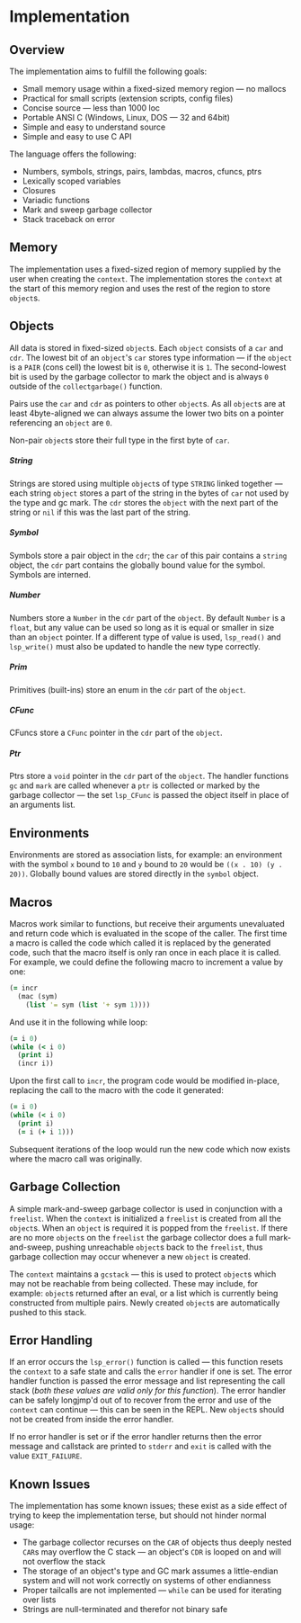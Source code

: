 
# Implementation

## Overview
The implementation aims to fulfill the following goals:
* Small memory usage within a fixed-sized memory region — no mallocs
* Practical for small scripts (extension scripts, config files)
* Concise source — less than 1000 loc
* Portable ANSI C (Windows, Linux, DOS — 32 and 64bit)
* Simple and easy to understand source
* Simple and easy to use C API

The language offers the following:
* Numbers, symbols, strings, pairs, lambdas, macros, cfuncs, ptrs
* Lexically scoped variables
* Closures
* Variadic functions
* Mark and sweep garbage collector
* Stack traceback on error


## Memory
The implementation uses a fixed-sized region of memory supplied by the user when
creating the `context`. The implementation stores the `context` at the start of
this memory region and uses the rest of the region to store `object`s.


## Objects
All data is stored in fixed-sized `object`s. Each `object` consists of a `car`
and `cdr`. The lowest bit of an `object`'s `car` stores type information — if
the `object` is a `PAIR` (cons cell) the lowest bit is `0`, otherwise it is `1`.
The second-lowest bit is used by the garbage collector to mark the object and is
always `0` outside of the `collectgarbage()` function.

Pairs use the `car` and `cdr` as pointers to other `object`s. As all
`object`s are at least 4byte-aligned we can always assume the lower two
bits on a pointer referencing an `object` are `0`.

Non-pair `object`s store their full type in the first byte of `car`.

##### String
Strings are stored using multiple `object`s of type `STRING` linked together —
each string `object` stores a part of the string in the bytes of `car` not used
by the type and gc mark. The `cdr` stores the `object` with the next part of
the string or `nil` if this was the last part of the string.

##### Symbol
Symbols store a pair object in the `cdr`; the `car` of this pair contains a
`string` object, the `cdr` part contains the globally bound value for the
symbol. Symbols are interned.

##### Number
Numbers store a `Number` in the `cdr` part of the `object`. By default
`Number` is a `float`, but any value can be used so long as it is equal
or smaller in size than an `object` pointer. If a different type of
value is used, `lsp_read()` and `lsp_write()` must also be updated to
handle the new type correctly.

##### Prim
Primitives (built-ins) store an enum in the `cdr` part of the `object`.

##### CFunc
CFuncs store a `CFunc` pointer in the `cdr` part of the `object`.

##### Ptr
Ptrs store a `void` pointer in the `cdr` part of the `object`. The handler
functions `gc` and `mark` are called whenever a `ptr` is collected or marked by
the garbage collector — the set `lsp_CFunc` is passed the object itself in place
of an arguments list.


## Environments
Environments are stored as association lists, for example: an environment with
the symbol `x` bound to `10` and `y` bound to `20` would be
`((x . 10) (y . 20))`. Globally bound values are stored directly in the `symbol`
object.


## Macros
Macros work similar to functions, but receive their arguments unevaluated and
return code which is evaluated in the scope of the caller. The first time a
macro is called the code which called it is replaced by the generated code, such
that the macro itself is only ran once in each place it is called. For example,
we could define the following macro to increment a value by one:

```clojure
(= incr
  (mac (sym)
    (list '= sym (list '+ sym 1))))
```

And use it in the following while loop:

```clojure
(= i 0)
(while (< i 0)
  (print i)
  (incr i))
```

Upon the first call to `incr`, the program code would be modified in-place,
replacing the call to the macro with the code it generated:

```clojure
(= i 0)
(while (< i 0)
  (print i)
  (= i (+ i 1)))
```

Subsequent iterations of the loop would run the new code which now exists where
the macro call was originally.


## Garbage Collection
A simple mark-and-sweep garbage collector is used in conjunction with a
`freelist`. When the `context` is initialized a `freelist` is created from all
the `object`s. When an `object` is required it is popped from the `freelist`. If
there are no more `object`s on the `freelist` the garbage collector does a full
mark-and-sweep, pushing unreachable `object`s back to the `freelist`, thus
garbage collection may occur whenever a new `object` is created.

The `context` maintains a `gcstack` — this is used to protect `object`s which
may not be reachable from being collected. These may include, for example:
`object`s returned after an eval, or a list which is currently being constructed
from multiple pairs. Newly created `object`s are automatically pushed to this
stack.


## Error Handling
If an error occurs the `lsp_error()` function is called — this function resets
the `context` to a safe state and calls the `error` handler if one is set. The
error handler function is passed the error message and list representing the
call stack (*both these values are valid only for this function*). The error
handler can be safely longjmp'd out of to recover from the error and use of the
`context` can continue — this can be seen in the REPL. New `object`s should not
be created from inside the error handler.

If no error handler is set or if the error handler returns then the error
message and callstack are printed to `stderr` and `exit` is called with the
value `EXIT_FAILURE`.


## Known Issues
The implementation has some known issues; these exist as a side effect of trying
to keep the implementation terse, but should not hinder normal usage:

* The garbage collector recurses on the `CAR` of objects thus deeply nested
  `CAR`s may overflow the C stack — an object's `CDR` is looped on and will not
  overflow the stack
* The storage of an object's type and GC mark assumes a little-endian system and
  will not work correctly on systems of other endianness
* Proper tailcalls are not implemented — `while` can be used for iterating over
  lists
* Strings are null-terminated and therefor not binary safe
